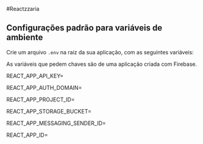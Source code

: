 #Reactzzaria

## Configurações padrão para variáveis de ambiente

Crie um arquivo `.env` na raiz da sua aplicação, com as seguintes variáveis:

As variáveis que pedem chaves são de uma aplicação criada com Firebase.

<p>REACT_APP_API_KEY=</p>
<p>REACT_APP_AUTH_DOMAIN=</p>
<p>REACT_APP_PROJECT_ID=</p>
<p>REACT_APP_STORAGE_BUCKET=</p>
<p>REACT_APP_MESSAGING_SENDER_ID=</p>
<p>REACT_APP_ID=</p>
